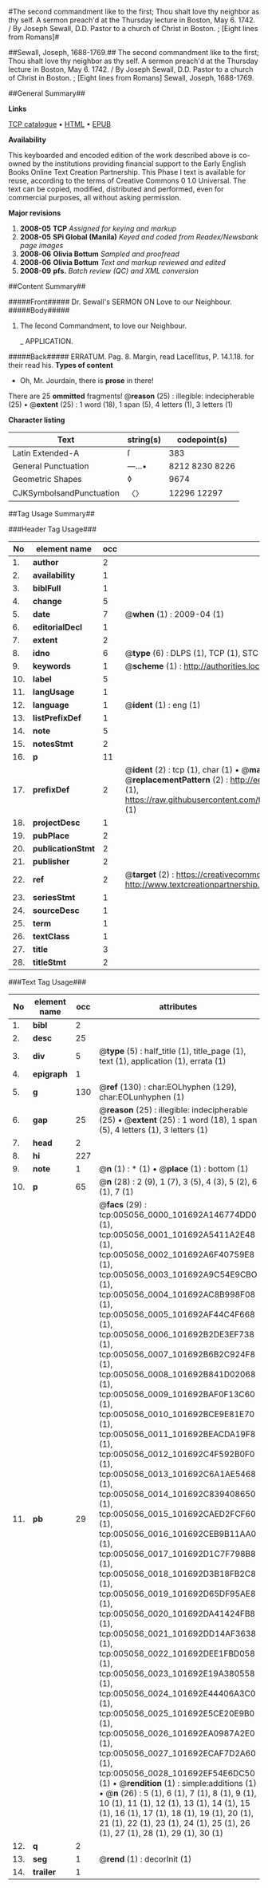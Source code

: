 #The second commandment like to the first; Thou shalt love thy neighbor as thy self. A sermon preach'd at the Thursday lecture in Boston, May 6. 1742. / By Joseph Sewall, D.D. Pastor to a church of Christ in Boston. ; [Eight lines from Romans]#

##Sewall, Joseph, 1688-1769.##
The second commandment like to the first; Thou shalt love thy neighbor as thy self. A sermon preach'd at the Thursday lecture in Boston, May 6. 1742. / By Joseph Sewall, D.D. Pastor to a church of Christ in Boston. ; [Eight lines from Romans]
Sewall, Joseph, 1688-1769.

##General Summary##

**Links**

[TCP catalogue](http://www.ota.ox.ac.uk/tcp/)  • 
[HTML](http://tei.it.ox.ac.uk/tcp/Texts-HTML/free/N04/N04102.html)  • 
[EPUB](http://tei.it.ox.ac.uk/tcp/Texts-EPUB/free/N04/N04102.epub)

**Availability**

This keyboarded and encoded edition of the
	       work described above is co-owned by the institutions
	       providing financial support to the Early English Books
	       Online Text Creation Partnership. This Phase I text is
	       available for reuse, according to the terms of Creative
	       Commons 0 1.0 Universal. The text can be copied,
	       modified, distributed and performed, even for
	       commercial purposes, all without asking permission.

**Major revisions**

1. __2008-05__ __TCP__ *Assigned for keying and markup*
1. __2008-05__ __SPi Global (Manila)__ *Keyed and coded from Readex/Newsbank page images*
1. __2008-06__ __Olivia Bottum__ *Sampled and proofread*
1. __2008-06__ __Olivia Bottum__ *Text and markup reviewed and edited*
1. __2008-09__ __pfs.__ *Batch review (QC) and XML conversion*

##Content Summary##

#####Front#####
Dr. Sewall's SERMON ON Love to our Neighbour.
#####Body#####

1. The ſecond Commandment, to love our Neighbour.

    _ APPLICATION.

#####Back#####
ERRATUM. Pag. 8. Margin, read Laceſſitus, P. 14.1.18. for their read his.
**Types of content**

  * Oh, Mr. Jourdain, there is **prose** in there!

There are 25 **ommitted** fragments! 
 @__reason__ (25) : illegible: indecipherable (25)  •  @__extent__ (25) : 1 word (18), 1 span (5), 4 letters (1), 3 letters (1)

**Character listing**


|Text|string(s)|codepoint(s)|
|---|---|---|
|Latin Extended-A|ſ|383|
|General Punctuation|—…•|8212 8230 8226|
|Geometric Shapes|◊|9674|
|CJKSymbolsandPunctuation|〈〉|12296 12297|

##Tag Usage Summary##

###Header Tag Usage###

|No|element name|occ|attributes|
|---|---|---|---|
|1.|__author__|2||
|2.|__availability__|1||
|3.|__biblFull__|1||
|4.|__change__|5||
|5.|__date__|7| @__when__ (1) : 2009-04 (1)|
|6.|__editorialDecl__|1||
|7.|__extent__|2||
|8.|__idno__|6| @__type__ (6) : DLPS (1), TCP (1), STC (1), NOTIS (1), IMAGE-SET (1), EVANS-CITATION (1)|
|9.|__keywords__|1| @__scheme__ (1) : http://authorities.loc.gov/ (1)|
|10.|__label__|5||
|11.|__langUsage__|1||
|12.|__language__|1| @__ident__ (1) : eng (1)|
|13.|__listPrefixDef__|1||
|14.|__note__|5||
|15.|__notesStmt__|2||
|16.|__p__|11||
|17.|__prefixDef__|2| @__ident__ (2) : tcp (1), char (1)  •  @__matchPattern__ (2) : ([0-9\-]+):([0-9IVX]+) (1), (.+) (1)  •  @__replacementPattern__ (2) : http://eebo.chadwyck.com/downloadtiff?vid=$1&page=$2 (1), https://raw.githubusercontent.com/textcreationpartnership/Texts/master/tcpchars.xml#$1 (1)|
|18.|__projectDesc__|1||
|19.|__pubPlace__|2||
|20.|__publicationStmt__|2||
|21.|__publisher__|2||
|22.|__ref__|2| @__target__ (2) : https://creativecommons.org/publicdomain/zero/1.0/ (1), http://www.textcreationpartnership.org/docs/. (1)|
|23.|__seriesStmt__|1||
|24.|__sourceDesc__|1||
|25.|__term__|1||
|26.|__textClass__|1||
|27.|__title__|3||
|28.|__titleStmt__|2||


###Text Tag Usage###

|No|element name|occ|attributes|
|---|---|---|---|
|1.|__bibl__|2||
|2.|__desc__|25||
|3.|__div__|5| @__type__ (5) : half_title (1), title_page (1), text (1), application (1), errata (1)|
|4.|__epigraph__|1||
|5.|__g__|130| @__ref__ (130) : char:EOLhyphen (129), char:EOLunhyphen (1)|
|6.|__gap__|25| @__reason__ (25) : illegible: indecipherable (25)  •  @__extent__ (25) : 1 word (18), 1 span (5), 4 letters (1), 3 letters (1)|
|7.|__head__|2||
|8.|__hi__|227||
|9.|__note__|1| @__n__ (1) : * (1)  •  @__place__ (1) : bottom (1)|
|10.|__p__|65| @__n__ (28) : 2 (9), 1 (7), 3 (5), 4 (3), 5 (2), 6 (1), 7 (1)|
|11.|__pb__|29| @__facs__ (29) : tcp:005056_0000_101692A146774DD0 (1), tcp:005056_0001_101692A5411A2E48 (1), tcp:005056_0002_101692A6F40759E8 (1), tcp:005056_0003_101692A9C54E9CBO (1), tcp:005056_0004_101692AC8B998F08 (1), tcp:005056_0005_101692AF44C4F668 (1), tcp:005056_0006_101692B2DE3EF738 (1), tcp:005056_0007_101692B6B2C924F8 (1), tcp:005056_0008_101692B841D02068 (1), tcp:005056_0009_101692BAF0F13C60 (1), tcp:005056_0010_101692BCE9E81E70 (1), tcp:005056_0011_101692BEACDA19F8 (1), tcp:005056_0012_101692C4F592B0F0 (1), tcp:005056_0013_101692C6A1AE5468 (1), tcp:005056_0014_101692C839408650 (1), tcp:005056_0015_101692CAED2FCF60 (1), tcp:005056_0016_101692CEB9B11AA0 (1), tcp:005056_0017_101692D1C7F798B8 (1), tcp:005056_0018_101692D3B18FB2C8 (1), tcp:005056_0019_101692D65DF95AE8 (1), tcp:005056_0020_101692DA41424FB8 (1), tcp:005056_0021_101692DD14AF3638 (1), tcp:005056_0022_101692DEE1FBD058 (1), tcp:005056_0023_101692E19A380558 (1), tcp:005056_0024_101692E44406A3C0 (1), tcp:005056_0025_101692E5CE20E9B0 (1), tcp:005056_0026_101692EA0987A2E0 (1), tcp:005056_0027_101692ECAF7D2A60 (1), tcp:005056_0028_101692EF54E6DC50 (1)  •  @__rendition__ (1) : simple:additions (1)  •  @__n__ (26) : 5 (1), 6 (1), 7 (1), 8 (1), 9 (1), 10 (1), 11 (1), 12 (1), 13 (1), 14 (1), 15 (1), 16 (1), 17 (1), 18 (1), 19 (1), 20 (1), 21 (1), 22 (1), 23 (1), 24 (1), 25 (1), 26 (1), 27 (1), 28 (1), 29 (1), 30 (1)|
|12.|__q__|2||
|13.|__seg__|1| @__rend__ (1) : decorInit (1)|
|14.|__trailer__|1||

